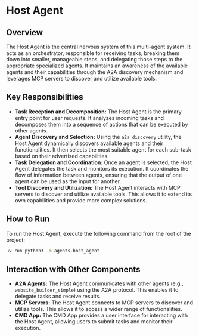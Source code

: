# Host Agent

## Overview

The Host Agent is the central nervous system of this multi-agent system. It acts as an orchestrator, responsible for receiving tasks, breaking them down into smaller, manageable steps, and delegating those steps to the appropriate specialized agents. It maintains an awareness of the available agents and their capabilities through the A2A discovery mechanism and leverages MCP servers to discover and utilize available tools.

## Key Responsibilities

*   **Task Reception and Decomposition:** The Host Agent is the primary entry point for user requests. It analyzes incoming tasks and decomposes them into a sequence of actions that can be executed by other agents.
*   **Agent Discovery and Selection:** Using the `a2a_discovery` utility, the Host Agent dynamically discovers available agents and their functionalities. It then selects the most suitable agent for each sub-task based on their advertised capabilities.
*   **Task Delegation and Coordination:** Once an agent is selected, the Host Agent delegates the task and monitors its execution. It coordinates the flow of information between agents, ensuring that the output of one agent can be used as the input for another.
*   **Tool Discovery and Utilization:** The Host Agent interacts with MCP servers to discover and utilize available tools. This allows it to extend its own capabilities and provide more complex solutions.

## How to Run

To run the Host Agent, execute the following command from the root of the project:

```bash
uv run python3 -m agents.host_agent
```

## Interaction with Other Components

*   **A2A Agents:** The Host Agent communicates with other agents (e.g., `website_builder_simple`) using the A2A protocol. This enables it to delegate tasks and receive results.
*   **MCP Servers:** The Host Agent connects to MCP servers to discover and utilize tools. This allows it to access a wider range of functionalities.
*   **CMD App:** The CMD App provides a user interface for interacting with the Host Agent, allowing users to submit tasks and monitor their execution.